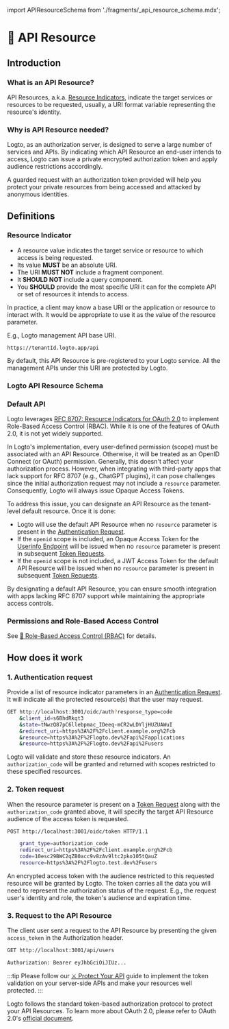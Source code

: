 import APIResourceSchema from './fragments/\_api_resource_schema.mdx';

# 📁 API Resource

## Introduction

### What is an API Resource?

API Resources, a.k.a. [Resource Indicators](https://www.rfc-editor.org/rfc/rfc8707.html), indicate the target services or resources to be requested, usually, a URI format variable representing the resource's identity.

### Why is API Resource needed?

Logto, as an authorization server, is designed to serve a large number of services and APIs. By indicating which API Resource an end-user intends to access, Logto can issue a private encrypted authorization token and apply audience restrictions accordingly.

A guarded request with an authorization token provided will help you protect your private resources from being accessed and attacked by anonymous identities.

## Definitions

### Resource Indicator

- A resource value indicates the target service or resource to which access is being requested.
- Its value **MUST** be an absolute URI.
- The URI **MUST NOT** include a fragment component.
- It **SHOULD NOT** include a query component.
- You **SHOULD** provide the most specific URI it can for the complete API or set of resources it intends to access.

In practice, a client may know a base URI or the application or resource to interact with. It would be appropriate to use it as the value of the resource parameter.

E.g., Logto management API base URI.

```
https://tenantId.logto.app/api
```

By default, this API Resource is pre-registered to your Logto service. All the management APIs under this URI are protected by Logto.

### Logto API Resource Schema

<APIResourceSchema />

### Default API

Logto leverages [RFC 8707: Resource Indicators for OAuth 2.0](https://www.rfc-editor.org/rfc/rfc8707) to implement Role-Based Access Control (RBAC). While it is one of the features of OAuth 2.0, it is not yet widely supported.

In Logto's implementation, every user-defined permission (scope) must be associated with an API Resource. Otherwise, it will be treated as an OpenID Connect (or OAuth) permission. Generally, this doesn't affect your authorization process. However, when integrating with third-party apps that lack support for RFC 8707 (e.g., ChatGPT plugins), it can pose challenges since the initial authorization request may not include a `resource` parameter. Consequently, Logto will always issue Opaque Access Tokens.

To address this issue, you can designate an API Resource as the tenant-level default resource. Once it is done:

- Logto will use the default API Resource when no `resource` parameter is present in the [Authentication Request](https://openid.net/specs/openid-connect-core-1_0.html#AuthRequest).
- If the `openid` scope is included, an Opaque Access Token for the [Userinfo Endpoint](https://openid.net/specs/openid-connect-core-1_0.html#UserInfo) will be issued when no `resource` parameter is present in subsequent [Token Requests](https://openid.net/specs/openid-connect-core-1_0.html#TokenRequest).
- If the `openid` scope is not included, a JWT Access Token for the default API Resource will be issued when no `resource` parameter is present in subsequent [Token Requests](https://openid.net/specs/openid-connect-core-1_0.html#TokenRequest).

By designating a default API Resource, you can ensure smooth integration with apps lacking RFC 8707 support while maintaining the appropriate access controls.

### Permissions and Role-Based Access Control

See [🔐 Role-Based Access Control (RBAC)](/docs/recipes/rbac) for details.

## How does it work

### 1. Authentication request

Provide a list of resource indicator parameters in an [Authentication Request](https://openid.net/specs/openid-connect-core-1_0.html#AuthRequest). It will indicate all the protected resource(s) that the user may request.

```bash
GET http://localhost:3001/oidc/auth?response_type=code
    &client_id=s6BhdRkqt3
    &state=tNwzQ87pC6llebpmac_IDeeq-mCR2wLDYljHUZUAWuI
    &redirect_uri=https%3A%2F%2Fclient.example.org%2Fcb
    &resource=https%3A%2F%2Flogto.dev%2Fapi%2Fapplications
    &resource=https%3A%2F%2Flogto.dev%2Fapi%2Fusers
```

Logto will validate and store these resource indicators. An `authorization_code` will be granted and returned with scopes restricted to these specified resources.

### 2. Token request

When the resource parameter is present on a [Token Request](https://openid.net/specs/openid-connect-core-1_0.html#TokenRequest) along with the `authorization_code` granted above, it will specify the target API Resource audience of the access token is requested.

```bash
POST http://localhost:3001/oidc/token HTTP/1.1

    grant_type=authorization_code
    redirect_uri=https%3A%2F%2Fclient.example.org%2Fcb
    code=10esc29BWC2qZB0acc9v8zAv9ltc2pko105tQauZ
    resource=https%3A%2F%2Flogto.test.dev%2Fusers
```

An encrypted access token with the audience restricted to this requested resource will be granted by Logto. The token carries all the data you will need to represent the authorization status of the request. E.g., the request user's identity and role, the token's audience and expiration time.

### 3. Request to the API Resource

The client user sent a request to the API Resource by presenting the given `access_token` in the Authorization header.

```bash
GET http://localhost:3001/api/users

Authorization: Bearer eyJhbGciOiJIUz...
```

:::tip
Please follow our [⚔️ Protect Your API](../../recipes/protect-your-api/README.mdx) guide to implement the token validation on your server-side APIs and make your resources well protected.
:::

Logto follows the standard token-based authorization protocol to protect your API Resources. To learn more about OAuth 2.0, please refer to OAuth 2.0's [official document](https://datatracker.ietf.org/doc/html/rfc6749#section-1.3.1).
